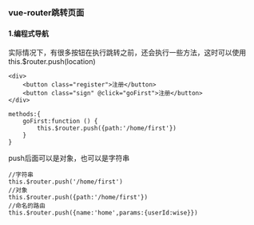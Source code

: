 ### vue-router跳转页面
#### 1.编程式导航
实际情况下，有很多按钮在执行跳转之前，还会执行一些方法，这时可以使用
this.$router.push(location)

```
<div>
    <button class="register">注册</button>
    <button class="sign" @click="goFirst">注册</button>
</div>

methods:{
    goFirst:function () {
        this.$router.push({path:'/home/first'})
    }
}
```
push后面可以是对象，也可以是字符串
```
//字符串
this.$router.push('/home/first')
//对象
this.$router.push({path:'/home/first'})
//命名的路由
this.$router.push({name:'home',params:{userId:wise}})
```